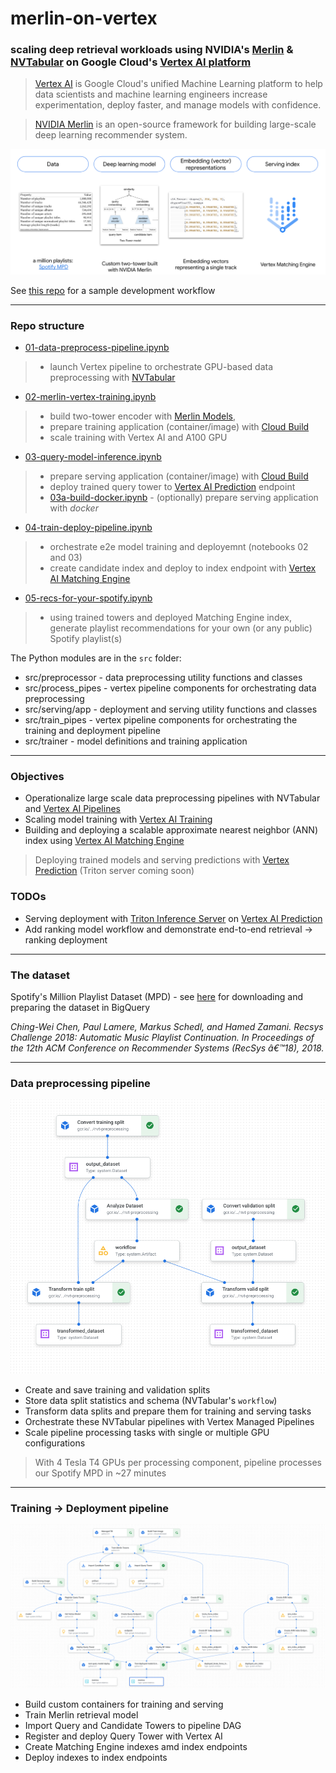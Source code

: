 # merlin-on-vertex


### scaling deep retrieval workloads using NVIDIA's [Merlin](https://github.com/NVIDIA-Merlin/Merlin) & [NVTabular](https://github.com/NVIDIA-Merlin/NVTabular) on Google Cloud's [Vertex AI platform](https://cloud.google.com/vertex-ai/docs/start/introduction-unified-platform)

> [Vertex AI](https://cloud.google.com/vertex-ai) is Google Cloud's unified Machine Learning platform to help data scientists and machine learning engineers increase experimentation, deploy faster, and manage models with confidence.

> [NVIDIA Merlin](https://developer.nvidia.com/nvidia-merlin) is an open-source framework for building large-scale deep learning recommender system.

![alt text](https://github.com/tottenjordan/merlin-on-vertex/blob/main/imgs/deep-retrieval-workflow.png)

See [this repo](https://github.com/jswortz/spotify_mpd_two_tower/tree/cbbd29fd71e8b500683635a19f0aa8ae657db884) for a sample development workflow 

---
### Repo structure

* [01-data-preprocess-pipeline.ipynb](https://github.com/tottenjordan/merlin-on-vertex/blob/main/01-data-preprocess-pipeline.ipynb)  
> * launch Vertex pipeline to orchestrate GPU-based data preprocessing with [NVTabular](https://github.com/NVIDIA-Merlin/NVTabular)

* [02-merlin-vertex-training.ipynb](https://github.com/tottenjordan/merlin-on-vertex/blob/main/02-merlin-vertex-training.ipynb) 
> * build two-tower encoder with [Merlin Models](https://github.com/NVIDIA-Merlin/models),
> * prepare training application (container/image) with [Cloud Build](https://cloud.google.com/build/docs/build-push-docker-image)
> * scale training with Vertex AI and A100 GPU  

* [03-query-model-inference.ipynb](https://github.com/tottenjordan/merlin-on-vertex/blob/main/03-query-model-inference.ipynb) 
> * prepare serving application (container/image) with [Cloud Build](https://cloud.google.com/build/docs/build-push-docker-image) 
> * deploy trained query tower to [Vertex AI Prediction](https://cloud.google.com/vertex-ai/docs/predictions/overview) endpoint
> * [03a-build-docker.ipynb](https://github.com/tottenjordan/merlin-on-vertex/blob/main/03a-build-docker.ipynb) - (optionally) prepare serving application with *docker*

* [04-train-deploy-pipeline.ipynb](https://github.com/tottenjordan/merlin-on-vertex/blob/main/04-train-deploy-pipeline.ipynb) 
> * orchestrate e2e model training and deployemnt (notebooks 02 and 03)
> * create candidate index and deploy to index endpoint with [Vertex AI Matching Engine](https://cloud.google.com/vertex-ai/docs/matching-engine/overview)

* [05-recs-for-your-spotify.ipynb](https://github.com/tottenjordan/merlin-on-vertex/blob/main/05-recs-for-your-spotify.ipynb) 
> * using trained towers and deployed Matching Engine index, generate playlist recommendations for your own (or any public) Spotify playlist(s) 

The Python modules are in the `src` folder:
* src/preprocessor - data preprocessing utility functions and classes
* src/process_pipes - vertex pipeline components for orchestrating data preprocessing
* src/serving/app - deployment and serving utility functions and classes
* src/train_pipes - vertex pipeline components for orchestrating the training and deployment pipeline
* src/trainer - model definitions and training application
---

### Objectives
* Operationalize large scale data preprocessing pipelines with NVTabular and [Vertex AI Pipelines](https://cloud.google.com/vertex-ai/docs/pipelines/introduction)
* Scaling model training with [Vertex AI Training](https://cloud.google.com/vertex-ai/docs/training/custom-training)
* Building and deploying a scalable approximate nearest neighbor (ANN) index using [Vertex AI Matching Engine](https://cloud.google.com/vertex-ai/docs/matching-engine/overview)
> Deploying trained models and serving predictions with [Vertex Prediction](https://cloud.google.com/vertex-ai/docs/predictions/getting-predictions) (Triton server coming soon)

### TODOs
* Serving deployment with [Triton Inference Server](https://developer.nvidia.com/nvidia-triton-inference-server) on [Vertex AI Prediction](https://cloud.google.com/vertex-ai/docs/predictions/overview)
* Add ranking model workflow and demonstrate end-to-end retrieval -> ranking deployment
---

### The dataset

Spotify's Million Playlist Dataset (MPD) - see [here](https://github.com/jswortz/spotify_mpd_two_tower/blob/cbbd29fd71e8b500683635a19f0aa8ae657db884/00-bq-data-prep.ipynb) for downloading and preparing the dataset in BigQuery

*Ching-Wei Chen, Paul Lamere, Markus Schedl, and Hamed Zamani. Recsys Challenge 2018: Automatic Music Playlist Continuation. In Proceedings of the 12th ACM Conference on Recommender Systems (RecSys â€™18), 2018.*

---

### Data preprocessing pipeline

![alt text](https://github.com/tottenjordan/merlin-on-vertex/blob/main/imgs/data-process-pipes.png)

* Create and save training and validation splits
* Store data split statistics and schema (NVTabular's `workflow`)
* Transform data splits and prepare them for training and serving tasks
* Orchestrate these NVTabular pipelines with Vertex Managed Pipelines
* Scale pipeline processing tasks with single or multiple GPU configurations

> With 4 Tesla T4 GPUs per processing component, pipeline processes our Spotify MPD in ~27 minutes
---

### Training -> Deployment pipeline

![alt text](https://github.com/tottenjordan/merlin-on-vertex/blob/main/imgs/merlin-e2e-pipe.png)

* Build custom containers for training and serving
* Train Merlin retrieval model
* Import Query and Candidate Towers to pipeline DAG
* Register and deploy Query Tower with Vertex AI
* Create Matching Engine indexes amd index endpoints
* Deploy indexes to index endpoints 






